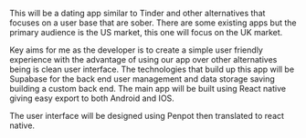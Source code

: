 This will be a dating app similar to Tinder and other alternatives that focuses on a user base that are sober. There are some existing apps but the primary audience is the US market, this one will focus on the UK market.

Key aims for me as the developer is to create a simple user friendly experience with the advantage of using our app over other alternatives being is clean user interface. The technologies that build up this app will be Supabase for the back end user management and data storage saving building a custom back end. The main app will be built using React native giving easy export to both Android and IOS.

The user interface will be designed using Penpot then translated to react native.
